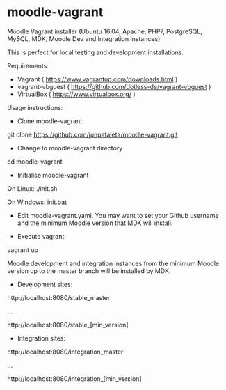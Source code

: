 # moodle-vagrant
Moodle Vagrant installer 
(Ubuntu 16.04, Apache, PHP7, PostgreSQL, MySQL, MDK, Moodle Dev and Integration instances)

This is perfect for local testing and development installations.

Requirements:

- Vagrant ( https://www.vagrantup.com/downloads.html )
- vagrant-vbguest ( https://github.com/dotless-de/vagrant-vbguest )
- VirtualBox ( https://www.virtualbox.org/ )

Usage instructions:

- Clone moodle-vagrant:

git clone https://github.com/junpataleta/moodle-vagrant.git

- Change to moodle-vagrant directory

cd moodle-vagrant

- Initialise moodle-vagrant

On Linux: ./init.sh

On Windows: init.bat

- Edit moodle-vagrant.yaml. You may want to set your Github username and the minimum Moodle version that MDK will install.

- Execute vagrant:

vagrant up

Moodle development and integration instances from the minimum Moodle version up to the master branch will be installed by MDK.

- Development sites:

http://localhost:8080/stable_master

...

http://localhost:8080/stable_[min_version]

- Integration sites:

http://localhost:8080/integration_master

...

http://localhost:8080/integration_[min_version]
